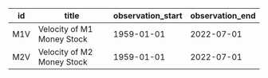| id   | title                      | observation_start   | observation_end   |
|------|----------------------------|---------------------|-------------------|
| M1V  | Velocity of M1 Money Stock | 1959-01-01          | 2022-07-01        |
| M2V  | Velocity of M2 Money Stock | 1959-01-01          | 2022-07-01        |